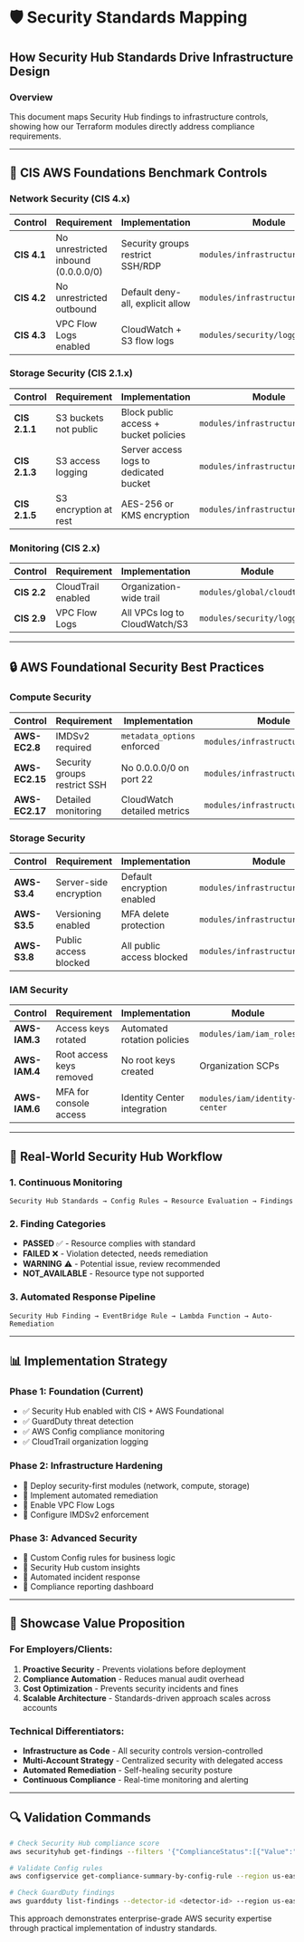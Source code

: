 # 🛡️ Security Standards Mapping

## How Security Hub Standards Drive Infrastructure Design

### Overview
This document maps Security Hub findings to infrastructure controls, showing how our Terraform modules directly address compliance requirements.

---

## 🎯 CIS AWS Foundations Benchmark Controls

### Network Security (CIS 4.x)
| Control | Requirement | Implementation | Module |
|---------|-------------|----------------|---------|
| **CIS 4.1** | No unrestricted inbound (0.0.0.0/0) | Security groups restrict SSH/RDP | `modules/infrastructure/network` |
| **CIS 4.2** | No unrestricted outbound | Default deny-all, explicit allow | `modules/infrastructure/network` |
| **CIS 4.3** | VPC Flow Logs enabled | CloudWatch + S3 flow logs | `modules/security/logging` |

### Storage Security (CIS 2.1.x)
| Control | Requirement | Implementation | Module |
|---------|-------------|----------------|---------|
| **CIS 2.1.1** | S3 buckets not public | Block public access + bucket policies | `modules/infrastructure/storage` |
| **CIS 2.1.3** | S3 access logging | Server access logs to dedicated bucket | `modules/infrastructure/storage` |
| **CIS 2.1.5** | S3 encryption at rest | AES-256 or KMS encryption | `modules/infrastructure/storage` |

### Monitoring (CIS 2.x)
| Control | Requirement | Implementation | Module |
|---------|-------------|----------------|---------|
| **CIS 2.2** | CloudTrail enabled | Organization-wide trail | `modules/global/cloudtrail` |
| **CIS 2.9** | VPC Flow Logs | All VPCs log to CloudWatch/S3 | `modules/security/logging` |

---

## 🔒 AWS Foundational Security Best Practices

### Compute Security
| Control | Requirement | Implementation | Module |
|---------|-------------|----------------|---------|
| **AWS-EC2.8** | IMDSv2 required | `metadata_options` enforced | `modules/infrastructure/compute` |
| **AWS-EC2.15** | Security groups restrict SSH | No 0.0.0.0/0 on port 22 | `modules/infrastructure/network` |
| **AWS-EC2.17** | Detailed monitoring | CloudWatch detailed metrics | `modules/infrastructure/compute` |

### Storage Security
| Control | Requirement | Implementation | Module |
|---------|-------------|----------------|---------|
| **AWS-S3.4** | Server-side encryption | Default encryption enabled | `modules/infrastructure/storage` |
| **AWS-S3.5** | Versioning enabled | MFA delete protection | `modules/infrastructure/storage` |
| **AWS-S3.8** | Public access blocked | All public access blocked | `modules/infrastructure/storage` |

### IAM Security
| Control | Requirement | Implementation | Module |
|---------|-------------|----------------|---------|
| **AWS-IAM.3** | Access keys rotated | Automated rotation policies | `modules/iam/iam_roles` |
| **AWS-IAM.4** | Root access keys removed | No root keys created | Organization SCPs |
| **AWS-IAM.6** | MFA for console access | Identity Center integration | `modules/iam/identity-center` |

---

## 🚨 Real-World Security Hub Workflow

### 1. **Continuous Monitoring**
```
Security Hub Standards → Config Rules → Resource Evaluation → Findings
```

### 2. **Finding Categories**
- **PASSED** ✅ - Resource complies with standard
- **FAILED** ❌ - Violation detected, needs remediation  
- **WARNING** ⚠️ - Potential issue, review recommended
- **NOT_AVAILABLE** - Resource type not supported

### 3. **Automated Response Pipeline**
```
Security Hub Finding → EventBridge Rule → Lambda Function → Auto-Remediation
```

---

## 📊 Implementation Strategy

### Phase 1: Foundation (Current)
- ✅ Security Hub enabled with CIS + AWS Foundational
- ✅ GuardDuty threat detection
- ✅ AWS Config compliance monitoring
- ✅ CloudTrail organization logging

### Phase 2: Infrastructure Hardening
- 🔄 Deploy security-first modules (network, compute, storage)
- 🔄 Implement automated remediation
- 🔄 Enable VPC Flow Logs
- 🔄 Configure IMDSv2 enforcement

### Phase 3: Advanced Security
- 🔄 Custom Config rules for business logic
- 🔄 Security Hub custom insights
- 🔄 Automated incident response
- 🔄 Compliance reporting dashboard

---

## 🎯 Showcase Value Proposition

### For Employers/Clients:
1. **Proactive Security** - Prevents violations before deployment
2. **Compliance Automation** - Reduces manual audit overhead
3. **Cost Optimization** - Prevents security incidents and fines
4. **Scalable Architecture** - Standards-driven approach scales across accounts

### Technical Differentiators:
- **Infrastructure as Code** - All security controls version-controlled
- **Multi-Account Strategy** - Centralized security with delegated access
- **Automated Remediation** - Self-healing security posture
- **Continuous Compliance** - Real-time monitoring and alerting

---

## 🔍 Validation Commands

```bash
# Check Security Hub compliance score
aws securityhub get-findings --filters '{"ComplianceStatus":[{"Value":"FAILED","Comparison":"EQUALS"}]}' --region us-east-1

# Validate Config rules
aws configservice get-compliance-summary-by-config-rule --region us-east-1

# Check GuardDuty findings
aws guardduty list-findings --detector-id <detector-id> --region us-east-1
```

This approach demonstrates enterprise-grade AWS security expertise through practical implementation of industry standards.